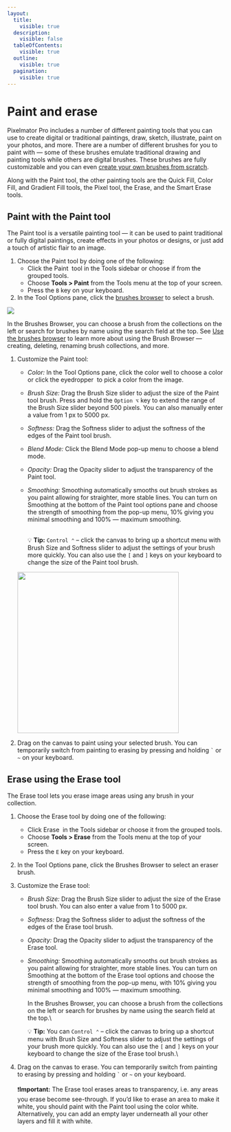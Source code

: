 ```yaml
---
layout:
  title:
    visible: true
  description:
    visible: false
  tableOfContents:
    visible: true
  outline:
    visible: true
  pagination:
    visible: true
---
```


# Paint and erase

Pixelmator Pro includes a number of different painting tools that you can use to create digital or traditional paintings, draw, sketch, illustrate, paint on your photos, and more. There are a number of different brushes for you to paint with — some of these brushes emulate traditional drawing and painting tools while others are digital brushes. These brushes are fully customizable and you can even [create your own brushes from scratch](create-a-brush.md).

Along with the Paint tool, the other painting tools are the Quick Fill, Color Fill, and Gradient Fill tools, the Pixel tool, the Erase, and the Smart Erase tools.

## Paint with the Paint tool

The Paint tool is a versatile painting tool — it can be used to paint traditional or fully digital paintings, create effects in your photos or designs, or just add a touch of artistic flair to an image.

1. Choose the Paint tool by doing one of the following:
   * Click the Paint <img src="https://help.pixelmator.com/pixelmator-pro/3.5/assets/English/1580999191000.png" alt="" data-size="line"> tool in the Tools sidebar or choose if from the grouped tools.
   * Choose **Tools > Paint** from the Tools menu at the top of your screen.&#x20;
   * Press the `B` key on your keyboard.
2. In the Tool Options pane, click the [brushes browser](use-the-brushes-browser.md) to select a brush.

![](https://help.pixelmator.com/pixelmator-pro/3.5/assets/English/1624368548000.jpeg)

In the Brushes Browser, you can choose a brush from the collections on the left or search for brushes by name using the search field at the top. See [Use the brushes browser](use-the-brushes-browser.md) to learn more about using the Brush Browser — creating, deleting, renaming brush collections, and more.

1.  Customize the Paint tool:

    * _Color:_ In the Tool Options pane, click the color well to choose a color or click the eyedropper <img src="https://help.pixelmator.com/pixelmator-pro/3.5/assets/English/1588174408000.png" alt="" data-size="line"> to pick a color from the image.
    * _Brush Size:_ Drag the Brush Size slider to adjust the size of the Paint tool brush. Press and hold the `Option ⌥` key to extend the range of the Brush Size slider beyond 500 pixels. You can also manually enter a value from 1 px to 5000 px.
    * _Softness:_ Drag the Softness slider to adjust the softness of the edges of the Paint tool brush.
    * _Blend Mode:_ Click the Blend Mode pop-up menu to choose a blend mode.
    * _Opacity:_ Drag the Opacity slider to adjust the transparency of the Paint tool.
    *   _Smoothing:_ Smoothing automatically smooths out brush strokes as you paint allowing for straighter, more stable lines. You can turn on Smoothing at the bottom of the Paint tool options pane and choose the strength of smoothing from the pop-up menu, 10% giving you minimal smoothing and 100% — maximum smoothing.

        \
        :bulb: **Tip:** `Control ⌃` – click the canvas to bring up a shortcut menu with Brush Size and Softness slider to adjust the settings of your brush more quickly. You can also use the `[` and `]` keys on your keyboard to change the size of the Paint tool brush.

    <div align="left">

    <img src="https://help.pixelmator.com/pixelmator-pro/3.5/assets/English/1624368333000.png" alt="" width="375">

    </div>
2. Drag on the canvas to paint using your selected brush. You can temporarily switch from painting to erasing by pressing and holding `` ` `` or `~` on your keyboard.

## Erase using the Erase tool

The Erase tool lets you erase image areas using any brush in your collection.

1. Choose the Erase tool by doing one of the following:&#x20;
   * Click Erase <img src="https://help.pixelmator.com/pixelmator-pro/3.5/assets/English/1580999243000.png" alt="" data-size="line"> in the Tools sidebar or choose it from the grouped tools.
   * Choose **Tools > Erase** from the Tools menu at the top of your screen.
   * Press the `E` key on your keyboard.
2. In the Tool Options pane, click the Brushes Browser to select an eraser brush.&#x20;
3. Customize the Erase tool:
   * _Brush Size:_ Drag the Brush Size slider to adjust the size of the Erase tool brush. You can also enter a value from 1 to 5000 px.
   * _Softness:_ Drag the Softness slider to adjust the softness of the edges of the Erase tool brush.
   * _Opacity:_ Drag the Opacity slider to adjust the transparency of the Erase tool.
   *   _Smoothing:_ Smoothing automatically smooths out brush strokes as you paint allowing for straighter, more stable lines. You can turn on Smoothing at the bottom of the Erase tool options and choose the strength of smoothing from the pop-up menu, with 10% giving you minimal smoothing and 100% — maximum smoothing.

       In the Brushes Browser, you can choose a brush from the collections on the left or search for brushes by name using the search field at the top.\


       :bulb: **Tip:** You can `Control ⌃` – click the canvas to bring up a shortcut menu with Brush Size and Softness slider to adjust the settings of your brush more quickly. You can also use the `[` and `]` keys on your keyboard to change the size of the Erase tool brush.\

4. Drag on the canvas to erase. You can temporarily switch from painting to erasing by pressing and holding `` ` `` or `~` on your keyboard.\
   \
   :exclamation:**Important:** The Erase tool erases areas to transparency, i.e. any areas you erase become see-through. If you’d like to erase an area to make it white, you should paint with the Paint tool using the color white. Alternatively, you can add an empty layer underneath all your other layers and fill it with white.
